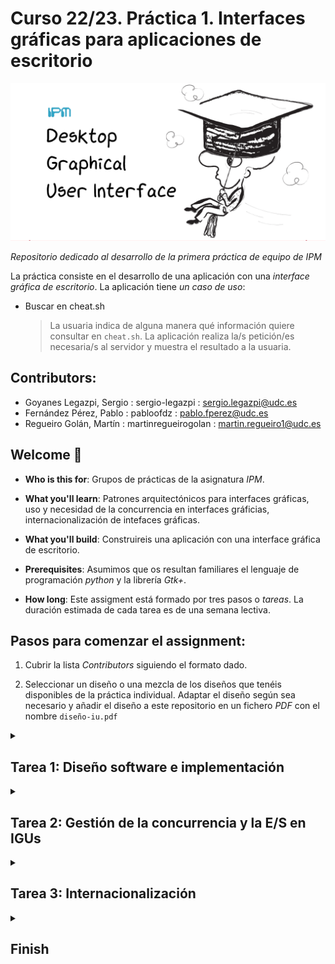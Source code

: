 # Curso 22/23. Práctica 1. Interfaces gráficas para aplicaciones de escritorio

![Image of the assigment](social-image.png)

_Repositorio dedicado al desarrollo de la primera práctica de equipo
de IPM_


La práctica consiste en el desarrollo de una aplicación con una
_interface gráfica de escritorio_. La aplicación tiene _un caso de
uso_:
   
   - Buscar en cheat.sh
   
     > La usuaria indica de alguna manera qué información quiere
     > consultar en `cheat.sh`. La aplicación realiza la/s petición/es
     > necesaria/s al servidor y muestra el resultado a la usuaria.
	 


## Contributors:

- Goyanes Legazpi, Sergio : sergio-legazpi : sergio.legazpi@udc.es
- Fernández Pérez, Pablo : pabloofdz : pablo.fperez@udc.es
- Regueiro Golán, Martín : martinregueirogolan : martin.regueiro1@udc.es


## Welcome :wave:

- **Who is this for**: Grupos de prácticas de la asignatura _IPM_.

- **What you'll learn**: Patrones arquitectónicos para interfaces
  gráficas, uso y necesidad de la concurrencia en interfaces
  gráficias, internacionalización de intefaces gráficas.

- **What you'll build**: Construireis una aplicación con una interface
  gráfica de escritorio.

- **Prerequisites**: Asumimos que os resultan familiares el lenguaje de
  programación _python_ y la librería _Gtk+_.

- **How long**: Este assigment está formado por tres pasos o
  _tareas_. La duración estimada de cada tarea es de una semana
  lectiva.


## Pasos para comenzar el assignment:

1. Cubrir la lista _Contributors_ siguiendo el formato dado.

2. Seleccionar un diseño o una mezcla de los diseños que tenéis
   disponibles de la práctica individual. Adaptar el diseño según sea
   necesario y añadir el diseño a este repositorio en un fichero _PDF_
   con el nombre `diseño-iu.pdf`


<details id=1>
<summary><h2>Tarea 1: Diseño software e implementación</h2></summary>

### :wrench: Esta tarea tiene las siguientes partes:

  1. Seleccionar un patrón arquitectónico que separe los componentes
     _vista_ y _estado/modelo_.
	 
  2. Realizar un diseño software siguiendo el patrón seleccionado.
  
	  - El diseño tiene que cubir el caso de uso de la aplicación.
	  
	  - El diseño se realiza según el lenguaje _UML_ y debe incluir
        diagramas tanto para la parte estática como para la dinámica.
		
	  - La documentación del diseño se incorpora al fichero
        `diseño_sw.md` de este repositorio. El formato del fichero es
        la versión de _markdown_ [Github Flavored Markdown](https://docs.github.com/es/get-started/writing-on-github/getting-started-with-writing-and-formatting-on-github/basic-writing-and-formatting-syntax). Los
        diagramas UML se integran directamente en el fichero markdow
        usando [_Mermaid_](https://github.blog/2022-02-14-include-diagrams-markdown-files-mermaid/)
		
  3. Implementar la aplicación siguiendo el diseño de la interface y
     el diseño software creados anteriormente.
	 
	   - El lenguaje de programación es python.
	   
	   - La librería gráfica es GTK verión 3 ó 4.
	   
	   - La estructura de módulos debe facilitar en lo posible el
         seguimiento del diseño sw. Se recomienda que, al menos, los
         componentes _vista_ y _estado/modelo_ esten en módulos o
         paquetes separados.
	   

### :books: Objetivos de aprendizaje:

  - Patrones arquitectónicos en IGUs.
  
  - Uso de librerías para construir IGUs.
  
  - Progamación dirigida por eventos


> **Note** En este repositorio se incluye un módulo python que muestra
> cómo acceder al servidor `cheat.sh` y analizar sus respuestas.


</details>


<details id=2>
<summary><h2>Tarea 2: Gestión de la concurrencia y la E/S en IGUs</h2></summary>

### :wrench: Esta tarea tiene las siguientes partes:

  1. Identificar las operaciones que pueden resultar erroneas y
     modificar la aplicación para gestionar esos errores e informar a
     la usuaria.
	 
	 > **TIP:** Son las peticiones al servidor.
	 
  2. Identificar las operaciones de E/S que pueden bloquear la
     interface e implementar una gestión concurrente de las mismas.
	 
	 > **TIP:** Siguen siendo las peticiones al servidor.
	 
> :warning: Estos cambios en la implementación deben ir acompañados
> del cambio correspondiente en el diseño sw y también podría ser
> necesario un cambio en el diseño de la interface gráfica de usuaria
> (_IGU_).


### :books: Objetivos de aprendizaje:

  - Naturaleza concurrente de las interfaces.
  
  - Uso de la concurrencia.
  
  - Gestión de errores en la E/S.
  
</details>



<details id=3>
<summary><h2>Tarea 3: Internacionalización</h2></summary>

### :wrench: Esta tarea tiene las siguientes partes:

  1. Internacionalizar la aplicación para que se adapte a la
     configuración del _locale_ de la usuaria.
	 
  2. Para demostrar la validez de la implementación, localizar la
     interface a un idioma distinto del original.
	 
### :books: Objetivos de aprendizaje:

  - Internacionalización de IGUs.

</details>


<details id=X>
<summary><h2>Finish</h2></summary>

_Congratulations friend, you've completed this assignment!_

Una vez terminada la práctica no olvideis revisar el contenido del
repositorio en Github y comprobar su correcto funcionamiento antes de
realizar la defensa.

</details>

